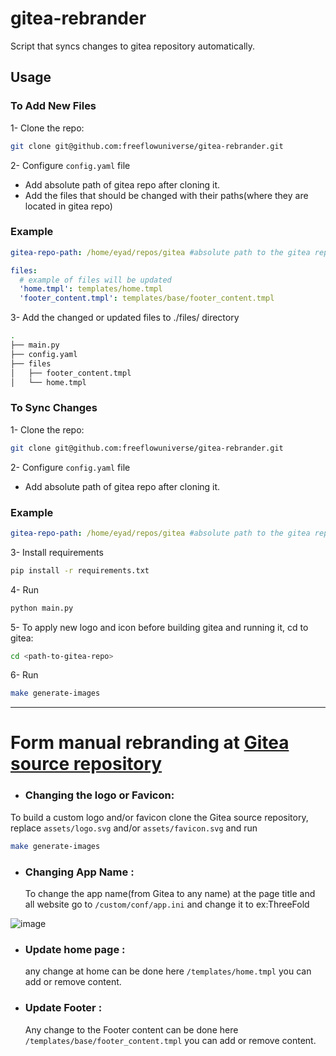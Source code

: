 # gitea-rebrander

Script that syncs changes to gitea repository automatically.

## Usage

### To Add New Files

1- Clone the repo:

```bash
git clone git@github.com:freeflowuniverse/gitea-rebrander.git
```

2- Configure `config.yaml` file

- Add absolute path of gitea repo after cloning it.
- Add the files that should be changed with their paths(where they are located in gitea repo)

### Example

```yaml
gitea-repo-path: /home/eyad/repos/gitea #absolute path to the gitea repo

files:
  # example of files will be updated
  'home.tmpl': templates/home.tmpl
  'footer_content.tmpl': templates/base/footer_content.tmpl
```

3- Add the changed or updated files to ./files/ directory

```bash
.
├── main.py
├── config.yaml
├── files
│   ├── footer_content.tmpl
│   └── home.tmpl
```

### To Sync Changes

1- Clone the repo:

```bash
git clone git@github.com:freeflowuniverse/gitea-rebrander.git
```

2- Configure `config.yaml` file

- Add absolute path of gitea repo after cloning it.

### Example

```yaml
gitea-repo-path: /home/eyad/repos/gitea #absolute path to the gitea repo
```

3- Install requirements

```bash
pip install -r requirements.txt
```

4- Run

```bash
python main.py
```

5- To apply new logo and icon before building gitea and running it, cd to gitea:

```bash
cd <path-to-gitea-repo>
```

6- Run

```bash
make generate-images
```

---

# Form manual rebranding at [Gitea source repository](https://github.com/go-gitea/gitea?tab=readme-ov-file)

- ### Changing the logo or Favicon:

To build a custom logo and/or favicon clone the Gitea source repository, replace `assets/logo.svg` and/or `assets/favicon.svg` and run

```bash
make generate-images
```

- ### Changing App Name :
  To change the app name(from Gitea to any name) at the page title and all website go to `/custom/conf/app.ini` and change it to ex:ThreeFold

![image](https://github.com/user-attachments/assets/e22f6595-404e-4c24-acdf-dca5cc5ac26f)

- ### Update home page :

  any change at home can be done here `/templates/home.tmpl` you can add or remove content.

- ### Update Footer :
  Any change to the Footer content can be done here `/templates/base/footer_content.tmpl` you can add or remove content.

